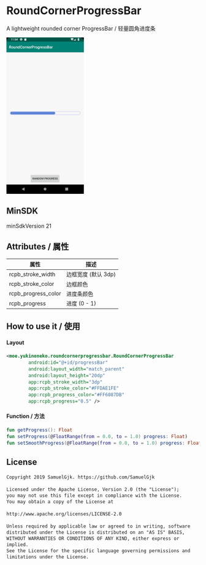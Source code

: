 # RoundCornerProgressBar
A lightweight rounded corner ProgressBar / 轻量圆角进度条

<img src="/screenshot/preview.gif" width="40%" />

## MinSDK
minSdkVersion 21

## Attributes / 属性
| 属性 | 描述 |
| ------------- | ------------- |
| rcpb_stroke_width     | 边框宽度 (默认 3dp) |
| rcpb_stroke_color     | 边框颜色 |
| rcpb_progress_color   | 进度条颜色 |
| rcpb_progress         | 进度 (0 - 1) |

## How to use it / 使用
#### Layout
```xml
<moe.yukinoneko.roundcornerprogressbar.RoundCornerProgressBar
        android:id="@+id/progressBar"
        android:layout_width="match_parent"
        android:layout_height="20dp"
        app:rcpb_stroke_width="3dp"
        app:rcpb_stroke_color="#FFDAE1FE"
        app:rcpb_progress_color="#FF6087DB"
        app:rcpb_progress="0.5" />
```
#### Function / 方法
```kotlin
fun getProgress(): Float
fun setProgress(@FloatRange(from = 0.0, to = 1.0) progress: Float)
fun setSmoothProgress(@FloatRange(from = 0.0, to = 1.0) progress: Float, duration: Long = 1000)
```

## License
```
Copyright 2019 SamuelGjk. https://github.com/SamuelGjk

Licensed under the Apache License, Version 2.0 (the "License");
you may not use this file except in compliance with the License.
You may obtain a copy of the License at

http://www.apache.org/licenses/LICENSE-2.0

Unless required by applicable law or agreed to in writing, software
distributed under the License is distributed on an "AS IS" BASIS,
WITHOUT WARRANTIES OR CONDITIONS OF ANY KIND, either express or implied.
See the License for the specific language governing permissions and
limitations under the License.
```